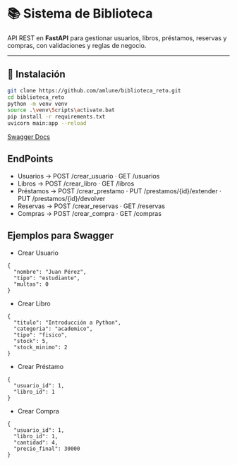 # 📚 Sistema de Biblioteca

API REST en **FastAPI** para gestionar usuarios, libros, préstamos, reservas y compras, con validaciones y reglas de negocio.

---

## 🚀 Instalación
```bash
git clone https://github.com/amlune/biblioteca_reto.git
cd biblioteca_reto
python -m venv venv
source .\venv\Scripts\activate.bat
pip install -r requirements.txt
uvicorn main:app --reload
```

[Swagger Docs](http://127.0.0.1:8000/docs)

## EndPoints

- Usuarios → POST /crear_usuario · GET /usuarios
- Libros → POST /crear_libro · GET /libros
- Préstamos → POST /crear_prestamo · PUT /prestamos/{id}/extender · PUT /prestamos/{id}/devolver
- Reservas → POST /crear_reservas · GET /reservas
- Compras → POST /crear_compra · GET /compras

## Ejemplos para Swagger

- Crear Usuario
```
{
  "nombre": "Juan Pérez",
  "tipo": "estudiante",
  "multas": 0
}
```

- Crear Libro
```
{
  "titulo": "Introducción a Python",
  "categoria": "academico",
  "tipo": "fisico",
  "stock": 5,
  "stock_minimo": 2
}
```

- Crear Préstamo
```
{
  "usuario_id": 1,
  "libro_id": 1
}
```

- Crear Compra
```
{
  "usuario_id": 1,
  "libro_id": 1,
  "cantidad": 4,
  "precio_final": 30000
}
```
